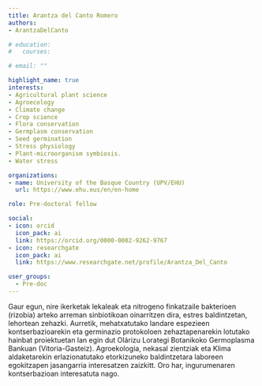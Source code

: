 ```yaml
---
title: Arantza del Canto Romero
authors:
- ArantzaDelCanto

# education:
#   courses:

# email: ""

highlight_name: true
interests:
- Agricultural plant science
- Agroecology 
- Climate change
- Crop science
- Flora conservation 
- Germplasm conservation 
- Seed germination
- Stress physiology
- Plant-microorganism symbiosis.
- Water stress 

organizations:
- name: University of the Basque Country (UPV/EHU)
  url: https://www.ehu.eus/en/en-home

role: Pre-doctoral fellow

social:
- icon: orcid
  icon_pack: ai
  link: https://orcid.org/0000-0002-9262-9767
- icon: researchgate
  icon_pack: ai
  link: https://www.researchgate.net/profile/Arantza_Del_Canto

user_groups: 
  - Pre-doc
---
```


Gaur egun, nire ikerketak lekaleak eta nitrogeno finkatzaile bakterioen (rizobia) arteko arreman sinbiotikoan oinarritzen dira, estres baldintzetan, lehortean zehazki. Aurretik, mehatxatutako landare espezieen kontserbazioarekin eta germinazio protokoloen zehaztapenarekin lotutako hainbat proiektuetan lan egin dut Olárizu Lorategi Botanikoko Germoplasma Bankuan (Vitoria-Gasteiz). Agroekologia, nekasal zientziak eta Klima aldaketarekin erlazionatutako etorkizuneko baldintzetara laboreen egokitzapen jasangarria interesatzen zaizkitt. Oro har, ingurumenaren kontserbazioan interesatuta nago.
